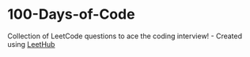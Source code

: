 # 100-Days-of-Code
Collection of LeetCode questions to ace the coding interview! - Created using [LeetHub](https://github.com/QasimWani/LeetHub)
